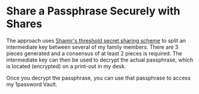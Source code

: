 # Share a Passphrase Securely with Shares

The approach uses [Shamir's threshold secret sharing scheme](http://en.wikipedia.org/wiki/Shamir's_Secret_Sharing) to split an intermediate key between several of my family members. There are 3 pieces generated and a consensus of at least 2 pieces is required. The intermediate key can then be used to decrypt the actual passphrase, which is located (encrypted) on a print-out in my desk.

Once you decrypt the passphrase, you can use that passphrase to access my 1password Vault.
